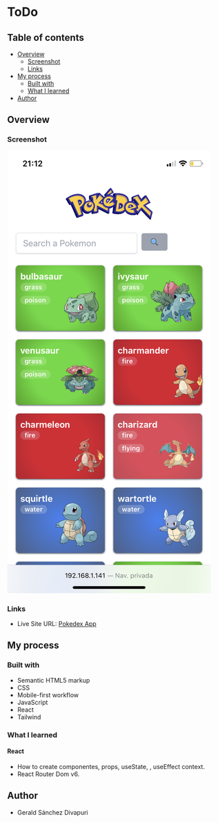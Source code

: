 # ToDo

## Table of contents

- [Overview](#overview)
  - [Screenshot](#screenshot)
  - [Links](#links)
- [My process](#my-process)
  - [Built with](#built-with)
  - [What I learned](#what-i-learned)
- [Author](#author)

## Overview

### Screenshot

![qr imagen](https://raw.githubusercontent.com/peruviansd/pokedex/master/designs/pokedex.PNG)

### Links

- Live Site URL: [Pokedex App](https://peruviansd.github.io/pokedex/)

## My process

### Built with

- Semantic HTML5 markup
- CSS
- Mobile-first workflow
- JavaScript
- React
- Tailwind

### What I learned

#### React

- How to create componentes, props, useState, , useEffect context.
- React Router Dom v6.

## Author

- Gerald Sánchez Divapuri
